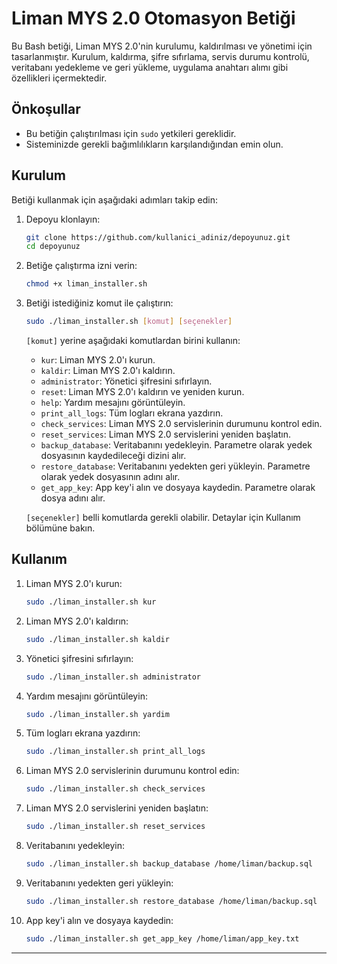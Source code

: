 # Liman MYS 2.0 Otomasyon Betiği

Bu Bash betiği, Liman MYS 2.0'nin kurulumu, kaldırılması ve yönetimi için tasarlanmıştır. Kurulum, kaldırma, şifre sıfırlama, servis durumu kontrolü, veritabanı yedekleme ve geri yükleme, uygulama anahtarı alımı gibi özellikleri içermektedir.

## Önkoşullar

- Bu betiğin çalıştırılması için `sudo` yetkileri gereklidir.
- Sisteminizde gerekli bağımlılıkların karşılandığından emin olun.

## Kurulum

Betiği kullanmak için aşağıdaki adımları takip edin:

1. Depoyu klonlayın:

    ```bash
    git clone https://github.com/kullanici_adiniz/depoyunuz.git
    cd depoyunuz
    ```

2. Betiğe çalıştırma izni verin:

    ```bash
    chmod +x liman_installer.sh
    ```

3. Betiği istediğiniz komut ile çalıştırın:

    ```bash
    sudo ./liman_installer.sh [komut] [seçenekler]
    ```

    `[komut]` yerine aşağıdaki komutlardan birini kullanın:
    - `kur`: Liman MYS 2.0'ı kurun.
    - `kaldir`: Liman MYS 2.0'ı kaldırın.
    - `administrator`: Yönetici şifresini sıfırlayın.
    - `reset`: Liman MYS 2.0'ı kaldırın ve yeniden kurun.
    - `help`: Yardım mesajını görüntüleyin.
    - `print_all_logs`: Tüm logları ekrana yazdırın.
    - `check_services`: Liman MYS 2.0 servislerinin durumunu kontrol edin.
    - `reset_services`: Liman MYS 2.0 servislerini yeniden başlatın.
    - `backup_database`: Veritabanını yedekleyin. Parametre olarak yedek dosyasının kaydedileceği dizini alır.
    - `restore_database`: Veritabanını yedekten geri yükleyin. Parametre olarak yedek dosyasının adını alır.
    - `get_app_key`: App key'i alın ve dosyaya kaydedin. Parametre olarak dosya adını alır.

    `[seçenekler]` belli komutlarda gerekli olabilir. Detaylar için Kullanım bölümüne bakın.

## Kullanım

1. Liman MYS 2.0'ı kurun:

    ```bash
    sudo ./liman_installer.sh kur
    ```

2. Liman MYS 2.0'ı kaldırın:

    ```bash
    sudo ./liman_installer.sh kaldir
    ```

3. Yönetici şifresini sıfırlayın:

    ```bash
    sudo ./liman_installer.sh administrator
    ```

4. Yardım mesajını görüntüleyin:

    ```bash
    sudo ./liman_installer.sh yardim
    ```
5. Tüm logları ekrana yazdırın:

    ```bash
    sudo ./liman_installer.sh print_all_logs
    ```
6. Liman MYS 2.0 servislerinin durumunu kontrol edin:

    ```bash
    sudo ./liman_installer.sh check_services
    ```
7. Liman MYS 2.0 servislerini yeniden başlatın:

    ```bash
    sudo ./liman_installer.sh reset_services
    ```
8. Veritabanını yedekleyin:

    ```bash
    sudo ./liman_installer.sh backup_database /home/liman/backup.sql
    ```
9. Veritabanını yedekten geri yükleyin:

    ```bash
    sudo ./liman_installer.sh restore_database /home/liman/backup.sql
    ```
10. App key'i alın ve dosyaya kaydedin:

    ```bash
    sudo ./liman_installer.sh get_app_key /home/liman/app_key.txt
    ```


---
